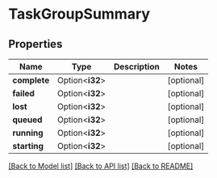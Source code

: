 # TaskGroupSummary

## Properties

Name | Type | Description | Notes
------------ | ------------- | ------------- | -------------
**complete** | Option<**i32**> |  | [optional]
**failed** | Option<**i32**> |  | [optional]
**lost** | Option<**i32**> |  | [optional]
**queued** | Option<**i32**> |  | [optional]
**running** | Option<**i32**> |  | [optional]
**starting** | Option<**i32**> |  | [optional]

[[Back to Model list]](../README.md#documentation-for-models) [[Back to API list]](../README.md#documentation-for-api-endpoints) [[Back to README]](../README.md)


